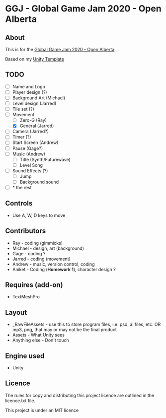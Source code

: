 
# GGJ - Global Game Jam 2020 - Open Alberta

## About

This is for the [Global Game Jam 2020 - Open Alberta](https://globalgamejam.org/2020/jam-sites/ggj-edmonton-2020)

Based on my [Unity Template](https://github.com/Zeyu-Li/Unity-Template-2D-2019_3)

## TODO

- [ ] Name and Logo
- [ ] Player design (?)
- [ ] Background Art (Michael)
- [ ] Level design (Jarred)
- [ ] Tile set (?)
- [ ] Movement
  - [ ] Zero-G (Ray)
  - [x] General (Jarred)
- [ ] Camera (Jarred?)
- [ ] Timer (?)
- [ ] Start Screen (Andrew)
- [ ] Pause (Gage?)
- [ ] Music (Andrew)
  - [ ] Title (Synth/Futurewave)
  - [ ] Level Song 
- [ ] Sound Effects (?)
  - [ ] Jump
  - [ ] Background sound
- [ ] \* the rest

## Controls

* Use A, W, D keys to move

## Contributors

* Ray - coding (gimmicks)
* Michael - design, art (background)
* Gage - coding ?
* Jarred - coding (movement)
* Andrew - music, version control, coding
* Aniket - Coding (**Homework 1**), character design ?

## Requires (add-on)

* TextMeshPro

## Layout

* _RawFileAssets - use this to store program files, i.e. psd, ai files, etc. OR mp3, png, that may or may not be the final product
* Assets - What Unity sees
* Anything else - Don't touch

## Engine used

* Unity

## Licence

The rules for copy and distributing this project licence are
outlined in the licence.txt file.

This project is under an MIT licence